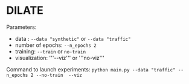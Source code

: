 # DILATE

Parameters:
- data : `--data "synthetic"` or `--data "traffic"`
- number of epochs: `--n_epochs 2`
- training: `--train` or `no-train`
- visualization: '''--viz''' or '''no-viz'''

Command to launch experiments:
`python main.py --data "traffic" --n_epochs 2 --no-train  --viz`
